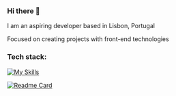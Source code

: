 ### Hi there 👋
I am an aspiring developer based in Lisbon, Portugal

Focused on creating projects with front-end technologies

### Tech stack:

[![My Skills](https://skillicons.dev/icons?i=html,css,js,jquery,tailwind,vite,vue,nuxtjs,git,github,vscode,netlify)](https://skillicons.dev)

[![Readme Card](https://github-readme-stats.vercel.app/api/pin/?username=cfcmeireles&repo=github-readme-stats)](https://github.com/cfcmeireles/github-readme-stats)

<!--
**cfcmeireles/cfcmeireles** is a ✨ _special_ ✨ repository because its `README.md` (this file) appears on your GitHub profile.

Here are some ideas to get you started:

- 🔭 I’m currently working on ...
- 🌱 I’m currently learning ...
- 👯 I’m looking to collaborate on ...
- 🤔 I’m looking for help with ...
- 💬 Ask me about ...
- 📫 How to reach me: ...
- 😄 Pronouns: ...
- ⚡ Fun fact: ...
-->
